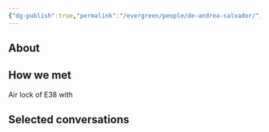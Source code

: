 ```yaml
---
{"dg-publish":true,"permalink":"/evergreen/people/de-andrea-salvador/","tags":["people","work/proto_ventures"]}
---
```


## About


## How we met
Air lock of E38 with 

## Selected conversations
